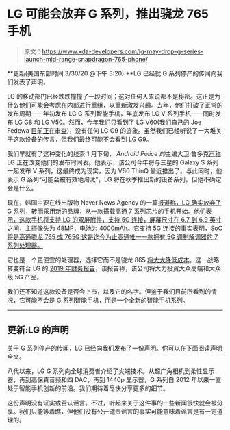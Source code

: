 # LG 可能会放弃 G 系列，推出骁龙 765 手机

> 原文：<https://www.xda-developers.com/lg-may-drop-g-series-launch-mid-range-snapdragon-765-phone/>

**更新(美国东部时间 3/30/20 @下午 3:20):**LG 已经就 G 系列停产的传闻向我们发表了声明。

LG 的移动部门已经跌跌撞撞了一段时间；这对任何人来说都不是秘密。这正是为什么他们可能会考虑在内部进行重组，以重新激发兴趣。去年，他们打破了正常的发布周期——年初发布 LG G 系列智能手机，年底发布 LG V 系列手机——同时发布 LG G8 和 LG V50。然而，今年我们只看到了 LG V60(我们自己的 Joe Fedewa [目前正在审查](https://www.xda-developers.com/lg-v60-first-impressions/))，没有任何 LG G9 的迹象。虽然我们已经听说了一大堆关于这款设备的传言[，但我们最终可能不会看到 LG G9。](https://www.xda-developers.com/lg-g9-renders-leaked/)

我们早就有了这种变化的线索:1 月下旬， *Android Police 的*主编大卫·鲁多克[声称](https://twitter.com/RDRv3/status/1219975632592834561?s=19) LG 正在改变他们的发布时间表。他表示，该公司今年将与三星的 Galaxy S 系列一起发布 V 系列，这最终成为现实，因为 V60 ThinQ 最近推出了。与此同时，他表示 G 系列“可能会被有效地淘汰”，LG 将在秋季推出新的设备系列，但他不确定会是什么。

现在，韩国主要在线出版物 Naver News Agency 的一篇[报道称，LG 确实放弃了 G 系列，转而采用新的品牌，从一款搭载高通 7 系列芯片的手机开始。他们表示，这款手机将支持 LG 的双屏附件，支持 5G 连接，屏幕尺寸在 6.7 到 6.9 英寸之间，主摄像头为 48MP，电池为 4000mAh。它支持 5G 连接的事实表明，SoC 将是高通骁龙 765 或 765G:这是迄今为止高通唯一一款拥有 5G 调制解调器的 7 系列处理器。](https://m.news.naver.com/read.nhn?mode=LSD&sid1=001&oid=016&aid=0001654385)

它也是一个更便宜的处理器，选择它而不是骁龙 865 [将大大降低成本](https://www.abacusnews.com/tech/5g-makes-xiaomi-mi-10-most-expensive-mi-phone-yet/article/3050377)。这一战略转变符合 LG 的 [2019 年财务报告](https://www.xda-developers.com/lg-2019-financial-report-mobile-struggling/)，该报告称，该公司将大力投资大众高端和大众级 5G 产品。

我们还不知道这款设备是否会上市，以及它的名字。但鉴于我们目前所看到的情况，它可能不会是 G 系列智能手机，而是一个全新的智能手机系列。

* * *

## 更新:LG 的声明

关于 G 系列停产的传闻，LG 已经向我们发布了一份声明。你可以在下面阅读声明全文。

八代以来，LG G 系列向全球消费者介绍了尖端技术。从超广角相机到柔性显示器，再到高保真音频和四 DAC，再到 1440p 显示器，G 系列自 2012 年以来一直处于智能手机创新的前沿。我们期待着尽快分享更多的细节。

这份声明没有证实或否认谣言。不过，听起来关于这件事的一些新闻很快就会被分享。我们只能等着瞧，但他们没有公开谴责谣言的事实可能意味着谣言是有一定道理的。
